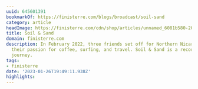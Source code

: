 ```yaml
---
uuid: 645601391
bookmarkOf: https://finisterre.com/blogs/broadcast/soil-sand
category: article
headImage: https://finisterre.com/cdn/shop/articles/unnamed_6081b580-2023-4360-813c-48bdfc26c6c9.jpg?v=1662464493
title: Soil & Sand
domain: finisterre.com
description: In February 2022, three friends set off for Northern Nicaragua to explore
  their passion for coffee, surfing, and travel. Soil & Sand is a record of their
  journey.
tags:
- finisterre
date: '2023-01-26T19:49:11.938Z'
highlights: 
---
```



